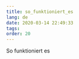 ```yaml
---
title: so_funktioniert_es
lang: de
date: 2020-03-14 22:49:33
tags:
order: 20
---
```


So funktioniert es
